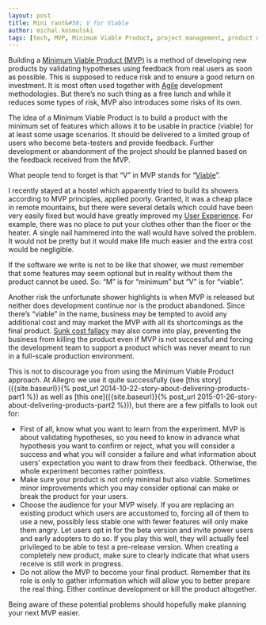 ```yaml
---
layout: post
title: Mini rant&#58; V for Viable
author: michal.kosmulski
tags: [tech, MVP, Minimum Viable Product, project management, product development, agile]
---
```

Building a [Minimum Viable Product (MVP)](http://en.wikipedia.org/wiki/Minimum_viable_product) is a method of developing new products
by validating hypotheses using feedback from real users as soon as possible. This is supposed to reduce risk and to ensure a good
return on investment.
It is most often used together with [Agile](http://en.wikipedia.org/wiki/Agile_software_development) development methodologies.
But there’s no such thing as a free lunch and while it reduces some types of risk, MVP also introduces some risks of its own.

The idea of a Minimum Viable Product is to build a product with the minimum set of features which allows it to be usable in practice
(viable) for at least some usage scenarios. It should be delivered to a limited group of users who become beta-testers and provide
feedback. Further development or abandonment of the project should be planned based on the feedback received from the MVP.

What people tend to forget is that “V” in MVP stands for “[Viable](http://www.merriam-webster.com/dictionary/viable)”.

I recently stayed at a hostel which apparently tried to build its showers according to MVP principles, applied poorly. Granted, it was a
cheap place in remote mountains, but there were several details which could have been very easily fixed but would have greatly improved my
[User Experience](http://en.wikipedia.org/wiki/User_experience).
For example, there was no place to put your clothes other than the floor or the heater. A single nail hammered into the wall would
have solved the problem. It would not be pretty but it would make life much easier and the extra cost would be negligible.

If the software we write is not to be like that shower, we must remember that some features may seem optional but in reality without them
the product cannot be used. So: “M” is for “minimum” but “V” is for “viable”.

Another risk the unfortunate shower highlights is when MVP is released but neither does development continue nor is the product
abandoned. Since there’s “viable” in the name, business may be tempted to avoid any additional cost and may market the MVP with all its
shortcomings as the final product. [Sunk cost fallacy](http://en.wikipedia.org/wiki/Escalation_of_commitment) may also come
into play, preventing the business from killing the product even if MVP is not successful and forcing the development team to support a
product which was never meant to run in a full-scale production environment.

This is not to discourage you from using the Minimum Viable Product approach. At Allegro we use it quite successfully (see
[this story]({{site.baseurl}}{% post_url 2014-10-22-story-about-delivering-products-part1 %}) as well as [this one]({{site.baseurl}}{% post_url 2015-01-26-story-about-delivering-products-part2 %})), but there are
a few pitfalls to look out for:

* First of all, know what you want to learn from the experiment. MVP is about validating hypotheses, so you need to know in advance what
hypothesis you want to confirm or reject, what you will consider a success and what you will consider a failure and what information
about users’ expectation you want to draw from their feedback. Otherwise, the whole experiment becomes rather pointless.
* Make sure your product is not only minimal but also viable. Sometimes minor improvements which you may consider optional can
make or break the product for your users.
* Choose the audience for your MVP wisely. If you are replacing an existing product which users are accustomed to, forcing
all of them to use a new, possibly less stable one with fewer features will only make them angry. Let users opt in for the beta
version and invite power users and early adopters to do so. If you play this well, they will actually feel privileged to be able to test a
pre-release version. When creating a completely new product, make sure to clearly indicate that what users receive is still work in
progress.
* Do not allow the MVP to become your final product. Remember that its role is only to gather information which will allow you to better
prepare the real thing. Either continue development or kill the product altogether.

Being aware of these potential problems should hopefully make planning your next MVP easier.
